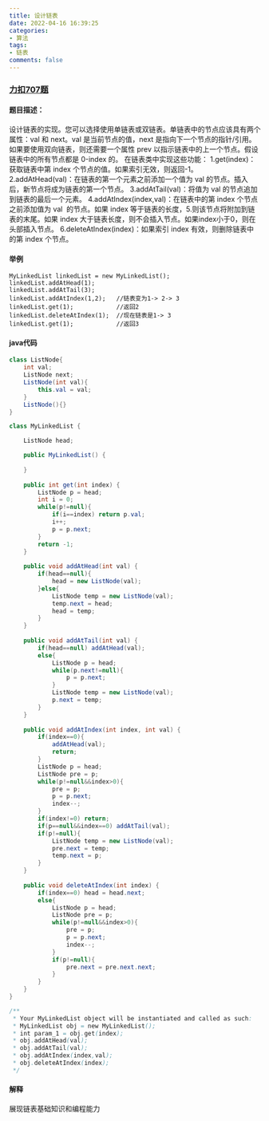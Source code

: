 ```yaml
---
title: 设计链表
date: 2022-04-16 16:39:25
categories:
- 算法
tags:
- 链表
comments: false
---
```



### [力扣707题](https://leetcode-cn.com/problems/design-linked-list/)
#### 题目描述：
设计链表的实现。您可以选择使用单链表或双链表。单链表中的节点应该具有两个属性：val 和 next。val 是当前节点的值，next 是指向下一个节点的指针/引用。如果要使用双向链表，则还需要一个属性 prev 以指示链表中的上一个节点。假设链表中的所有节点都是 0-index 的。
在链表类中实现这些功能：
1.get(index)：获取链表中第 index 个节点的值。如果索引无效，则返回-1。
2.addAtHead(val)：在链表的第一个元素之前添加一个值为 val 的节点。插入后，新节点将成为链表的第一个节点。
3.addAtTail(val)：将值为 val 的节点追加到链表的最后一个元素。
4.addAtIndex(index,val)：在链表中的第 index 个节点之前添加值为 val  的节点。如果 index 等于链表的长度，5.则该节点将附加到链表的末尾。如果 index 大于链表长度，则不会插入节点。如果index小于0，则在头部插入节点。
6.deleteAtIndex(index)：如果索引 index 有效，则删除链表中的第 index 个节点。



#### 举例
```
MyLinkedList linkedList = new MyLinkedList();
linkedList.addAtHead(1);
linkedList.addAtTail(3);
linkedList.addAtIndex(1,2);   //链表变为1-> 2-> 3
linkedList.get(1);            //返回2
linkedList.deleteAtIndex(1);  //现在链表是1-> 3
linkedList.get(1);            //返回3
```

#### java代码
```java
class ListNode{
    int val;
    ListNode next;
    ListNode(int val){
        this.val = val;
    }
    ListNode(){}
}

class MyLinkedList {

    ListNode head;

    public MyLinkedList() {
        
    }
    
    public int get(int index) {
        ListNode p = head;
        int i = 0;
        while(p!=null){
            if(i==index) return p.val;
            i++;
            p = p.next;
        }
        return -1;
    }
    
    public void addAtHead(int val) {
        if(head==null){
            head = new ListNode(val);
        }else{
            ListNode temp = new ListNode(val);
            temp.next = head;
            head = temp;
        }
    }
    
    public void addAtTail(int val) {
        if(head==null) addAtHead(val);
        else{
            ListNode p = head;
            while(p.next!=null){
                p = p.next;
            }
            ListNode temp = new ListNode(val);
            p.next = temp;
        }
    }
    
    public void addAtIndex(int index, int val) {
        if(index==0){
            addAtHead(val);
            return;
        }
        ListNode p = head;
        ListNode pre = p;
        while(p!=null&&index>0){
            pre = p;
            p = p.next;
            index--;
        }
        if(index!=0) return;
        if(p==null&&index==0) addAtTail(val);
        if(p!=null){
            ListNode temp = new ListNode(val);
            pre.next = temp;
            temp.next = p;
        }
    }
    
    public void deleteAtIndex(int index) {
        if(index==0) head = head.next;
        else{
            ListNode p = head;
            ListNode pre = p;
            while(p!=null&&index>0){
                pre = p;
                p = p.next;
                index--;
            }
            if(p!=null){
                pre.next = pre.next.next;
            }
        }
    }
}

/**
 * Your MyLinkedList object will be instantiated and called as such:
 * MyLinkedList obj = new MyLinkedList();
 * int param_1 = obj.get(index);
 * obj.addAtHead(val);
 * obj.addAtTail(val);
 * obj.addAtIndex(index,val);
 * obj.deleteAtIndex(index);
 */
```

#### 解释
展现链表基础知识和编程能力


